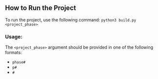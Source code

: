 ## How to Run the Project

To run the project, use the following command:
`python3 build.py <project_phase>`

### Usage:

The `<project_phase>` argument should be provided in one of the following formats:

- `phase#`
- `p#`
- `#`
